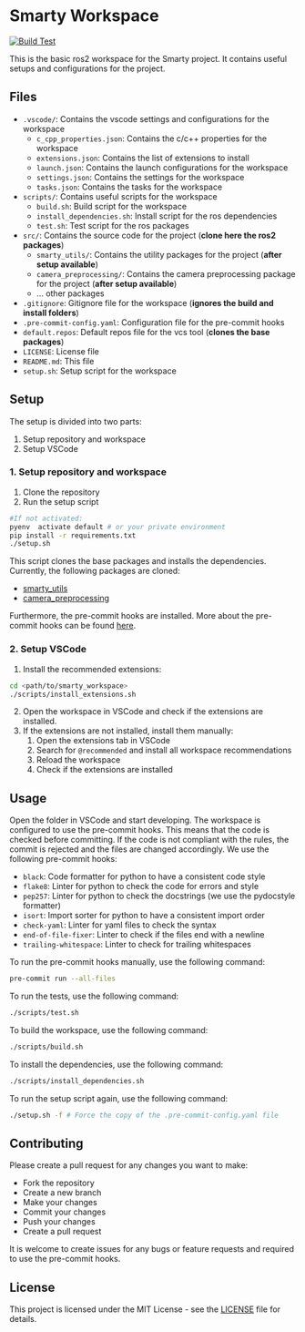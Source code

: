 # Smarty Workspace

  [![Build Test](https://github.com/DHBW-Smart-Rollerz/smarty_workspace/actions/workflows/build-test.yaml/badge.svg)](https://github.com/DHBW-Smart-Rollerz/smarty_workspace/actions/workflows/build-test.yaml)

This is the basic ros2 workspace for the Smarty project. It contains useful setups and configurations for the project.

## Files

- `.vscode/`: Contains the vscode settings and configurations for the workspace
  - `c_cpp_properties.json`: Contains the c/c++ properties for the workspace
  - `extensions.json`: Contains the list of extensions to install
  - `launch.json`: Contains the launch configurations for the workspace
  - `settings.json`: Contains the settings for the workspace
  - `tasks.json`: Contains the tasks for the workspace
- `scripts/`: Contains useful scripts for the workspace
  - `build.sh`: Build script for the workspace
  - `install_dependencies.sh`: Install script for the ros dependencies
  - `test.sh`: Test script for the ros packages
- `src/`: Contains the source code for the project (**clone here the ros2 packages**)
  - `smarty_utils/`: Contains the utility packages for the project (**after setup available**)
  - `camera_preprocessing/`: Contains the camera preprocessing package for the project (**after setup available**)
  - ... other packages
- `.gitignore`: Gitignore file for the workspace (**ignores the build and install folders**)
- `.pre-commit-config.yaml`: Configuration file for the pre-commit hooks
- `default.repos`: Default repos file for the vcs tool (**clones the base packages**)
- `LICENSE`: License file
- `README.md`: This file
- `setup.sh`: Setup script for the workspace

## Setup

The setup is divided into two parts:

1. Setup repository and workspace
2. Setup VSCode

### 1. Setup repository and workspace

1. Clone the repository
2. Run the setup script
```bash
#If not activated:
pyenv  activate default # or your private environment
pip install -r requirements.txt
./setup.sh
```

This script clones the base packages and installs the dependencies. Currently, the following packages are cloned:

- [smarty_utils](https://github.com/DHBW-Smart-Rollerz/smarty_utils)
- [camera_preprocessing](https://github.com/DHBW-Smart-Rollerz/camera_preprocessing)

Furthermore, the pre-commit hooks are installed. More about the pre-commit hooks can be found [here](https://pre-commit.com/).

### 2. Setup VSCode

1. Install the recommended extensions:

  ```bash
  cd <path/to/smarty_workspace>
  ./scripts/install_extensions.sh
  ```

2. Open the workspace in VSCode and check if the extensions are installed.
3. If the extensions are not installed, install them manually:
   1. Open the extensions tab in VSCode
   2. Search for `@recommended` and install all workspace recommendations
   3. Reload the workspace
   4. Check if the extensions are installed

## Usage

Open the folder in VSCode and start developing. The workspace is configured to use the pre-commit hooks. This means that the code is checked before committing. If the code is not compliant with the rules, the commit is rejected and the files are changed accordingly. We use the following pre-commit hooks:

- `black`: Code formatter for python to have a consistent code style
- `flake8`: Linter for python to check the code for errors and style
- `pep257`: Linter for python to check the docstrings (we use the pydocstyle formatter)
- `isort`: Import sorter for python to have a consistent import order
- `check-yaml`: Linter for yaml files to check the syntax
- `end-of-file-fixer`: Linter to check if the files end with a newline
- `trailing-whitespace`: Linter to check for trailing whitespaces

To run the pre-commit hooks manually, use the following command:

```bash
pre-commit run --all-files
```

To run the tests, use the following command:

```bash
./scripts/test.sh
```

To build the workspace, use the following command:

```bash
./scripts/build.sh
```

To install the dependencies, use the following command:

```bash
./scripts/install_dependencies.sh
```

To run the setup script again, use the following command:

```bash
./setup.sh -f # Force the copy of the .pre-commit-config.yaml file
```

## Contributing

Please create a pull request for any changes you want to make:

- Fork the repository
- Create a new branch
- Make your changes
- Commit your changes
- Push your changes
- Create a pull request

It is welcome to create issues for any bugs or feature requests and required to use the pre-commit hooks.

## License

This project is licensed under the MIT License - see the [LICENSE](LICENSE) file for details.
